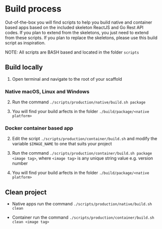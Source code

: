 # Build process

Out-of-the-box you will find scripts to help you build native and container based apps based 
on the included skeleton ReactJS and Go Rest API codes. If you plan to extend from the skeletons, 
you just need to extend from these scripts. If you plan to replace the skeletons, please use this
build script as inspiration.

NOTE: All scripts are BASH based and located in the folder `scripts`

## Build locally

1. Open terminal and navigate to the root of your scaffold

### Native macOS, Linux and Windows

2. Run the command `./scripts/production/native/build.sh package`

3. You will find your build arfects in the folder `./build/package/<native platform>`

### Docker container based app

2. Edit the script `./scripts/production/container/build.sh` and modify the variable `$IMAGE_NAME` to one that suits your project

3. Run the command `./scripts/production/container/build.sh package <image tag>`, where `<image tag>` is any unique string value e.g. version number

4. You will find your build arfects in the folder `./build/package/<native platform>`

## Clean project

* Native apps run the command `./scripts/production/native/build.sh clean`

* Container run the command `./scripts/production/container/build.sh clean <image tag>` 